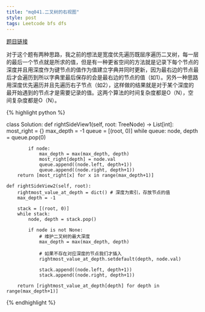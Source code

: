 ```yaml
---
title: "mq041.二叉树的右视图"
style: post
tags: Leetcode bfs dfs
---
```


[题目链接](https://leetcode-cn.com/problems/binary-tree-right-side-view/)

对于这个题有两种思路，我之前的想法是宽度优先遍历既层序遍历二叉树，每一层的最后一个节点就是所求的值，但是有一种更省空间的方法就是记录下每个节点的深度并且用深度作为键节点的值作为值建立字典并同时更新，因为最右边的节点最后才会遍历到所以字典里最后保存的会是最右边的节点的值（如1）。另外一种思路用深度优先遍历并且先遍历右子节点（如2），这样做的结果就是对于某个深度的最开始遇到的节点才是需要记录的值。这两个算法的时间复杂度都是O（N），空间复杂度都是O（N）。

{% highlight python %}

class Solution:
    def rightSideView1(self, root: TreeNode) -> List[int]:
        most_right = {}
        max_depth = -1
        queue = [(root, 0)]
        while queue:
            node, depth = queue.pop(0)

            if node:
                max_depth = max(max_depth, depth)
                most_right[depth] = node.val
                queue.append((node.left, depth+1))
                queue.append((node.right, depth+1))
        return [most_right[x] for x in range(max_depth+1)]

    def rightSideView2(self, root):
        rightmost_value_at_depth = dict() # 深度为索引，存放节点的值
        max_depth = -1

        stack = [(root, 0)]
        while stack:
            node, depth = stack.pop()

            if node is not None:
                # 维护二叉树的最大深度
                max_depth = max(max_depth, depth)

                # 如果不存在对应深度的节点我们才插入
                rightmost_value_at_depth.setdefault(depth, node.val)

                stack.append((node.left, depth+1))
                stack.append((node.right, depth+1))

        return [rightmost_value_at_depth[depth] for depth in range(max_depth+1)]

{% endhighlight %}

